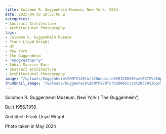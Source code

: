 ```yaml
---
title: Solomon R. Guggenheim Museum, New York. 2024
date: 2025-04-30 19:55:00 Z
categories:
- Abstract Architecture
- Architectural Photography
tags:
- Solomon R. Guggenheim Museum
- Frank Lloyd Wright
- NY
- New York
- The Guggenheim
- "@nogreathurry"
- Robin Maurice Barr
- abstract architecture
- Architectural Photography
image: "/uploads/Guggenheim%20NYC%20for%20Website%201200%20px%2072%20dpi.jpg"
thumbnail_image: "/uploads/Guggenheim%20NYC%20for%20Website%20300%20px%2072%20dpi.jpg"
---
```


Solomon R. Guggenheim Museum, New York ('The Guggenheim')

Built 1956/1959.

Architect: Frank Lloyd Wright

Photo taken in May 2024